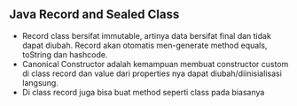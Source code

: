 ## Java Record and Sealed Class

* Record class bersifat immutable, artinya data bersifat final dan tidak dapat diubah. Record akan otomatis men-generate method equals, toString dan hashcode.
* Canonical Constructor adalah kemampuan membuat constructor custom di class record dan value dari properties nya dapat diubah/diinisialisasi langsung.
* Di class record juga bisa buat method seperti class pada biasanya